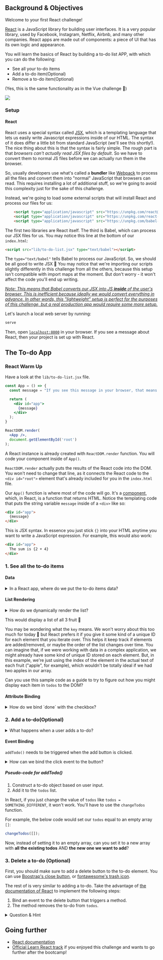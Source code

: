 ## Background & Objectives

Welcome to your first React challenge!

[React](https://reactjs.org/) is a JavaScript library for building user interfaces. It is a very popular library, used by Facebook, Instagram, Netflix, Airbnb, and many other companies. React apps are made out of components: a piece of UI that has its own logic and appearance.

You will learn the basics of React by building a to-do list APP, with which you can do the following:

- See all your to-do items
- Add a to-do item(Optional)
- Remove a to-do item(Optional)

(Yes, this is the same functionality as in the Vue challenge 💪)

![](https://raw.githubusercontent.com/lewagon/fullstack-images/master/frontend/to-do-list-vue-user-flow.gif)

### Setup

#### React

React uses a special syntax called [JSX](https://react.dev/learn/writing-markup-with-jsx), which is a templating language that lets us easily write Javascript expressions inside of our HTML. The syntax of it does differ a little bit from standard JavaScript (we'll see this shortly!). The nice thing about this is that the syntax is fairly simple. The rough part is that _browsers can't actually read JSX files by default_. So we have to convert them to normal JS files before we can actually run them in the browser.

So, usually developers use what's called a **bundler** like [Webpack](https://webpack.js.org/) to process all the files and convert them into "normal" JavaScript that browsers can read. This requires installing a lot of additional stuff, so we're going to avoid this complexity just for the sake of this challenge.

Instead, we're going to load some external scripts that will install React and process our files for us:

```html
    <script type="application/javascript" src="https://unpkg.com/react@17.0.0/umd/react.production.min.js"></script>
    <script type="application/javascript" src="https://unpkg.com/react-dom@17.0.0/umd/react-dom.production.min.js"></script>
    <script type="application/javascript" src="https://unpkg.com/babel-standalone@6.26.0/babel.js"></script>
```

The first two libraries are React itself. The third is Babel, which can process our JSX files for us. You may notice this line at the bottom of our `index.html`:

```html
<script src="lib/to-do-list.jsx" type="text/babel"></script>
```

The `type="text/babel"` tells Babel to process our JavaScript. So, we should be all good to write JSX 💪 You may notice that we're importing our scripts slightly differently in this challenge from all the others, because this setup isn't compatible with import maps at the moment. But don't worry - it won't affect the code you'll end up writing.

_[Note: This means that Babel converts our JSX into JS **inside** of the user's browser. This is inefficient because ideally we would convert everything in advance. In other words, this "lightweight" setup is perfect for the purposes of this challenge, but a real production app would require some more setup.](https://babeljs.io/docs/babel-standalone#when-not-to-use-babelstandalone)_

Let's launch a local web server by running:

```bash
serve
```

Then, open [`localhost:8000`](http://localhost:8000) in your browser. If you see a message about React, then your project is set up with React.

## The To-do App

### React Warm Up

Have a look at the `lib/to-do-list.jsx` file.

```jsx
const App = () => {
  const message = "If you see this message in your browser, that means React is successfully mounted! 🙌";

  return (
    <div id="app">
      {message}
    </div>
  );
}

ReactDOM.render(
  <App />,
  document.getElementById('root')
);
```

A React instance is already created with `ReactDOM.render` function. You will code your component inside of `App()`.

`ReactDOM.render` actually puts the results of the React code into the DOM. You won't need to change that line, as it connects the React code to the `<div id="root">` element that's already included for you in the `index.html` file.

Our `App()` function is where most of the code will go. It's a [component](https://react.dev/learn/your-first-component), which, in React, is a function that returns HTML. Notice the templating code that puts the string variable `message` inside of a `<div>` like so:

```html
<div id="app">
  {message}
</div>
```

This is JSX syntax. In essence you just stick `{}` into your HTML anytime you want to write a JavaScript expression. For example, this would also work:

```html
<div id="app">
  The sum is {2 + 4}
</div>
```

### 1. See all the to-do items

#### Data

<details>
<summary markdown='span'>In a React app, where do we put the to-do items data?</summary>


You have the same to-do items in an array.

```js
[
  { title: "Code a to-do list", done: false },
  { title: "Eat breakfast", done: true },
  { title: "Do some exercise", done: false },
  { title: "Water the plants", done: true }
]
```

This is data that could potentially change over time. Imagine for example that we might want to add or remove an item from our to-do items array in the future. How do we handle changing data in React?

We use the [`React.useState`](https://react.dev/reference/react/useState) function. This is a React function, or, as React people like to call it, a "hook", that lets us define variables whose values might change over time in our app.

Let's change our `App()` function like this:

```jsx
const App = () => {
  const [todos, changeTodos] = React.useState(
    [
      { title: "Code a to-do list", done: false },
      { title: "Eat breakfast", done: true },
      { title: "Do some exercise", done: false },
      { title: "Water the plants", done: true }
    ]
  )

  return (
    <div id="app"></div>
  );
}
```

This code means that we will now have access to two variables: `todos`, which is just the array of to-dos, and `changeTodos`, which is a function we could call when our array should change (for example, if we want to add or remove an element). Since we're only worrying about _reading_ our to-dos for now, not creating, editing, or deleting them, we won't use `changeTodos` much at the moment 💆
</details>

#### List Rendering

<details>
<summary markdown='span'>How do we dynamically render the list?</summary>

In React, you use `{}` whenever you want to put Javascript inside your HTML. In normal Javascript, if we wanted to print out each element in a list, we'd need to use **iteration**. It turns out in React, you can use iteration just like in normal JS! The most common operator is the `map` function. Here's a sample:

Here's a sample of how it works:

```jsx
function App() {
  const [items, changeItems] = React.useState(['apple', 'banana', 'orange']);

  return (
    <ul>
      {items.map((item, index) => (
        <li key={index}>{item}</li>
      ))}
    </ul>
  );
}

export default App;
```
</details>

This would display a list of all 3 fruit 🍎

You may be wondering what the `key` means. We won't worry about this too much for today 💆 but React prefers it if you give it some kind of a unique ID for each element that you iterate over. This helps it keep track if elements are added/removed, or maybe the order of the list changes over time. You can imagine that, if we were working with data in a complex application, we might already have some kind of unique ID stored on each element. But, in this example, we're just using the index of the element in the actual text of each fruit ("apple", for example), which wouldn't be totally ideal if we had two apples in our array.

Can you use this sample code as a guide to try to figure out how you might display each item in `todos` to the DOM?

#### Attribute Binding

<details>
<summary markdown='span'>How do we bind `done` with the checkbox?</summary>

React makes it easy to set HTML attributes in JSX syntax:

```jsx
function App() {
  const shouldBeChecked = true

  return (
    <input type="checkbox" checked={shouldBeChecked} />
  );
}

export default App;
```

All we have to do is to use `{}` to write some Javascript as the value for `checked` on our checkbox.

Can you use this principle to make your checkboxes dynamically match the value of `done` on each checkbox?
</details>

### 2. Add a to-do(Optional)

<details>
<summary markdown='span'>What happens when a user adds a to-do?</summary>

1. User fills in the to-do title.
2. User clicks a button.
3. the to-do is added and appears on the list.

When the button is clicked, the React app needs to take care of getting the data and adding it to the list. We will create a Javascript function called `addTodo()` to take care of all these.

In order to do this, we'll create a new variable `title` using the `useState` hook that will update whenever the user types in the input (using the `onChange` event).


```js
const App = () => {
  const [todos, setTodos] = React.useState([]);
  const [title, setTitle] = React.useState('');

  const handleTitleChange = (event) => {
    setTitle(event.target.value);
  }

  const addTodo = () => {
    console.log("Adding a todo...");
    // TODO: add a new to-do based on the title to the `todos` array
    setTitle('');
  }

  return (
    <div id="app">
      <h1>To-Do List</h1>
      <form>
        <label htmlFor="todoTitle">Title:</label>
        <input type="text" id="todoTitle" value={title} onChange={handleTitleChange} />
        <button type="button" onClick={addTodo}>Add Todo</button>
      </form>
      <ul>
        {todos.map((todo, index) => (
          <li key={index}>{todo}</li>
        ))}
      </ul>
    </div>
  );
}

ReactDOM.render(
  <App />,
  document.getElementById('root')
);
```
</details>

#### Event Binding

`addTodo()` needs to be triggered when the add button is clicked.

<details>
<summary markdown='span'>How can we bind the click event to the button?</summary>

We can use the `onClick` attribute on our `<button>`.

```html
<button type="button" onClick={addTodo}>Add Todo</button>
```

Check in your browser console, can you see the `console.log` you added in your method? If so, then your event binding is successful!
</details>

##### Pseudo-code for addTodo()

1. Construct a to-do object based on user input.
2. Add it to the `todos` list.

In React, if you just change the value of `todos` like `todos = SOMETHING_DIFFERENT`, it won't work. You'll have to use the `changeTodos` function. 

For example, the below code would set our `todos` equal to an empty array `[]`:

```js
changeTodos([]);
```

Now, instead of setting it to an empty array, can you set it to a new array with **all the existing todos** AND **the new one we want to add**?
</details>

### 3. Delete a to-do (Optional)

First, you should make sure to add a delete button to the to-do element. You can use [Boostrap's close button](https://getbootstrap.com/docs/5.0/components/close-button/), or [fontawesome's trash icon](https://fontawesome.com/search?q=trash&o=r).

The rest of is very similar to adding a to-do. Take the advantage of [the documentation of React](https://reactjs.org/docs/getting-started.html) to implement the following steps:

1. Bind an event to the delete button that triggers a method.
2. The method removes the to-do from `todos`.

<details>
<summary markdown='span'>Question & Hint</summary>

❓ How does this method know which to-do to delete?
❓ What is the unique identifier of each to-do? You can use this to identify which to-do to delete.

💡 You can pass an argument to a method.
💡 You have access to index in `map`.
</details>

## Going further

- [React documentation](https://reactjs.org/docs/getting-started.html)
- [Official Learn React track](https://beta.reactjs.org/learn) if you enjoyed this challenge and wants to go further after the bootcamp!

